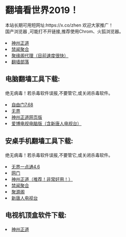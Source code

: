 # 翻墙看世界2019！
<div>本站长期可用短网址:https://x.co/zhen 欢迎大家推广！</div>
<div>国产浏览器 ,可能打不开链接,推荐使用Chrom、火狐浏览器。</div>
<div><BR></div>
<li><font class="ws11"><a href="https://github.com/cbzs/fq/blob/master/README.md" title="" target="_blank">神州正道</a></font></li>
  
<li><font class="ws11"><a href="https://github.com/gfw-breaker/banned-news/blob/master/README.md" title="" target="_blank">禁闻聚合</a></font></li  

<UL>  
<li><font class="ws11"><a href="https://github.com/jyg66/4/wiki" title="" target="_blank">聚缘阁代理（目前速度很快）</a></font></li  

<UL>     
<li><font class="ws11"><a href="https://github.com/osurf/osurf/blob/master/README.md" title="" target="_blank">翻墙部落</a></font></li>

<h2><p><strong>电脑翻墙工具下载:</strong></p></h2>
<div>绝无病毒！若杀毒软件误报,不要管它,或关闭杀毒软件。 </div>
<div><BR></div>
<li><font class="ws11"><a href="https://raw.githubusercontent.com/freegate-release/website/gh-pages/files/fgp.zip" title="" target="_blank">自由门7.68 </a></font></li>
<li><font class="ws11"><a href="https://raw.githubusercontent.com/wujieliulan/download/master/u.zip" title="" target="_blank">无界</a></font></li>  
<li><font class="ws11"><a href="https://raw.githubusercontent.com/szzd1/szzd1.github.io/master/szzd/szzdogate.rar" title="" target="_blank">神州正道网页版</a></font></li>   
<li><font class="ws11"><a href="https://raw.githubusercontent.com/osurf/osurf/master/iPPOTV.rar" title="" target="_blank">爱博电视电脑版（含新唐人电视台）</a></font></li>

</UL>
<p><a </p>
</UL>
<h2><p><strong>安桌手机翻墙工具下载:</strong></p></h2>
<div>绝无病毒！若杀毒软件误报,不要管它,或关闭杀毒软件。 </div>
<div><BR></div>
<li><font class="ws11"><a href="https://raw.githubusercontent.com/zh99/fanqiang/master/um.apk?raw=true" title="" target="_blank">无界一点通4.6</a></font></li>
<li><font class="ws11"><a href="https://raw.githubusercontent.com/oGate2/up/master/oGate.ap?raw=true" title="" target="_blank">网门</a></font></li>
<li><font class="ws11"><a href="https://raw.githubusercontent.com/SzzdOgate/update/master/extras/SzzdOgate.apk?raw=true" title="" target="_blank">神州正道（推荐！非常好用！）</a></font></li>
<li><font class="ws11"><a href="https://raw.githubusercontent.com/gfw-breaker/bn-android/master/resource/banned-news.apk?raw=true" title="" target="_blank">禁闻聚合</a></font></li>  
<li><font class="ws11"><a href="https://raw.githubusercontent.com/dtw9/jyg/master/jyg.apk?raw=true" title="" target="_blank">聚源阁</a></font></li>
<li><font class="ws11"><a href="https://raw.githubusercontent.com/osurf/osurf/master/iNTD_TV.apk?raw=true" title="" target="_blank">新唐人电视台</a></font></li>
</UL>
<h2><p><strong>电视机顶盒软件下载:</strong></p></h2>
<li><font class="ws11"><a href="https://raw.githubusercontent.com/SzzdOgate/update/master/extras/SzzdOgateTV.apk?raw=true" title="" target="_blank">神州正道</a></font></li>  
